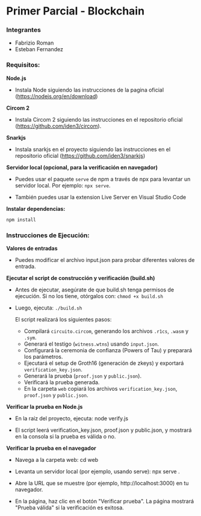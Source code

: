 # Primer Parcial - Blockchain

### Integrantes
- Fabrizio Roman
- Esteban Fernandez

### Requisitos:
**Node.js**

- Instala Node siguiendo las instrucciones de la pagina oficial (https://nodejs.org/en/download)

**Circom 2**

- Instala Circom 2 siguiendo las instrucciones en el repositorio oficial (https://github.com/iden3/circom).

**Snarkjs**

- Instala snarkjs en el proyecto siguiendo las instrucciones en el repositorio oficial (https://github.com/iden3/snarkjs)

**Servidor local (opcional, para la verificación en navegador)**

- Puedes usar el paquete `serve` de npm a través de npx para levantar un servidor local. Por ejemplo: `npx serve`.

- También puedes usar la extension Live Server en Visual Studio Code

**Instalar dependencias:**  
   ```bash
   npm install
   ```    

### Instrucciones de Ejecución:

**Valores de entradas**
- Puedes modificar el archivo input.json para probar diferentes valores de entrada.


**Ejecutar el script de construcción y verificación (build.sh)**

- Antes de ejecutar, asegúrate de que build.sh tenga permisos de ejecución. Si no los tiene, otórgalos con: `chmod +x build.sh`

- Luego, ejecuta: `./build.sh`

  El script realizará los siguientes pasos:

  - Compilará `circuito.circom`, generando los archivos `.r1cs`, `.wasm` y `.sym`.
  - Generará el testigo (`witness.wtns`) usando `input.json`.
  - Configurará la ceremonia de confianza (Powers of Tau) y preparará los parámetros.
  - Ejecutará el setup de Groth16 (generación de zkeys) y exportará `verification_key.json`.
  - Generará la prueba (`proof.json` y `public.json`).
  - Verificará la prueba generada.
  - En la carpeta `web` copiará los archivos `verification_key.json`, `proof.json` y `public.json`.


**Verificar la prueba en Node.js**

- En la raíz del proyecto, ejecuta: node verify.js

- El script leerá verification_key.json, proof.json y public.json, y mostrará en la consola si la prueba es válida o no.

**Verificar la prueba en el navegador**

- Navega a la carpeta web: cd web

- Levanta un servidor local (por ejemplo, usando serve): npx serve .

- Abre la URL que se muestre (por ejemplo, http://localhost:3000) en tu navegador.

- En la página, haz clic en el botón "Verificar prueba". La página mostrará "Prueba válida" si la verificación es exitosa.
